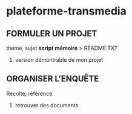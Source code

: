 # plateforme-transmedia

## FORMULER UN PROJET 
theme, sujet
**script mémoire** > README.TXT 

1. version démontrable de mon projet


## ORGANISER L’ENQUÊTE 
Récolte, référence

1. retrouver des documents


